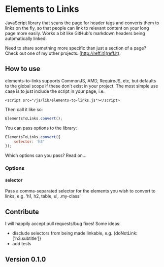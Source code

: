 # Elements to Links

JavaScript library that scans the page for header tags and converts them to links on the fly, so that people can link to relevant content on your long page more easily. Works a bit like GitHub's markdown headers being automatically linked.

Need to share something more specific than just a section of a page? Check out one of my other projects: [http://reff.it](reff.it).

## How to use

elements-to-links supports CommonJS, AMD, RequireJS, etc, but defaults to the global scope if these don't exist in your project. The most simple use case is to just include the script in your page, i.e.

`<script src="/js/lib/elements-to-links.js"></script>`

Then call it like so:

```javascript
ElementsToLinks.convert();
```

You can pass options to the library:

```javascript
ElementsToLinks.convert({
    selector: 'h3'
});
```

Which options can you pass? Read on...

### Options

#### selector

Pass a comma-separated selector for the elements you wish to convert to links, e.g. 'h1, h2, table, ul, .my-class'

## Contribute

I will happily accept pull requests/bug fixes! Some ideas:

* disclude selectors from being made linkable, e.g. {doNotLink: ['h3.subtitle']}
* add tests

## Version 0.1.0
